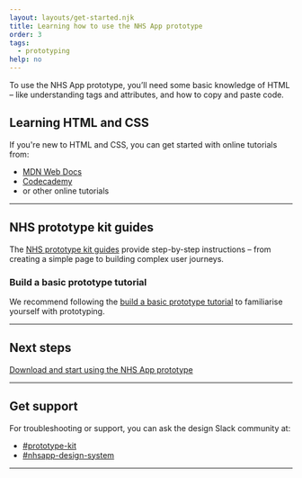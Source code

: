 ```yaml
---
layout: layouts/get-started.njk
title: Learning how to use the NHS App prototype
order: 3
tags:
  - prototyping
help: no
---
```


To use the NHS App prototype, you’ll need some basic knowledge of HTML – like understanding tags and attributes, and how to copy and paste code.

## Learning HTML and CSS

If you're new to HTML and CSS, you can get started with online tutorials from:

- [MDN Web Docs](https://developer.mozilla.org/)
- [Codecademy](https://www.codecademy.com/)
- or other online tutorials

<hr class="nhsuk-section-break nhsuk-section-break--l nhsuk-section-break--visible app-section-break--width-4">

## NHS prototype kit guides

The [NHS prototype kit guides](https://prototype-kit.service-manual.nhs.uk/how-tos) provide step-by-step instructions – from creating a simple page to building complex user journeys.

### Build a basic prototype tutorial

We recommend following the [build a basic prototype tutorial](https://prototype-kit.service-manual.nhs.uk/how-tos/build-basic-prototype/index) to familiarise yourself with prototyping.

<hr class="nhsuk-section-break nhsuk-section-break--l nhsuk-section-break--visible app-section-break--width-4">

## Next steps

[Download and start using the NHS App prototype](/get-started/nhsapp-prototype/)

<hr class="nhsuk-section-break nhsuk-section-break--l nhsuk-section-break--visible app-section-break--width-4">

## Get support

For troubleshooting or support, you can ask the design Slack community at:

- [#prototype-kit](https://nhsdigitalcorporate.enterprise.slack.com/archives/C042J3MTJG2)
- [#nhsapp-design-system](https://nhsdigitalcorporate.enterprise.slack.com/archives/C06GY1LRP19)

<hr class="nhsuk-section-break nhsuk-section-break--l nhsuk-section-break--visible app-section-break--width-4">
